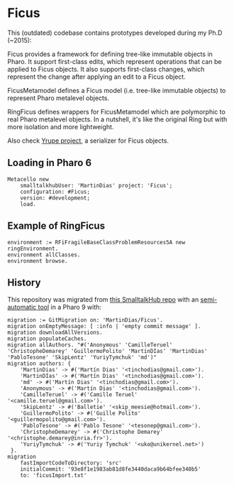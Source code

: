# Ficus

This (outdated) codebase contains prototypes developed during my Ph.D (~2015):

Ficus provides a framework for defining tree-like immutable objects in Pharo. It support first-class edits, which represent operations that can be applied to Ficus objects. It also supports first-class changes, which represent the change after applying an edit to a Ficus object.

FicusMetamodel defines a Ficus model (i.e. tree-like immutable objects) to represent Pharo metalevel objects.

RingFicus defines wrappers for FicusMetamodel which are polymorphic to real Pharo metalevel objects. In a nutshell, it's like the original Ring but with more isolation and more lightweight.

Also check [Yrupe project](https://github.com/tinchodias/Yrupe), a serializer for Ficus objects.

## Loading in Pharo 6

```smalltalk
Metacello new
    smalltalkhubUser: 'MartinDias' project: 'Ficus';
    configuration: #Ficus; 
    version: #development;
    load.
```

## Example of RingFicus

```smalltalk
environment := RFiFragileBaseClassProblemResources5A new ringEnvironment.
environment allClasses.
environment browse.
```

## History

This repository was migrated from [this SmalltalkHub repo](http://smalltalkhub.com/MartinDias/Ficus/) with an [semi-automatic tool](https://github.com/pharo-contributions/git-migration) in a Pharo 9 with:

```smalltalk
migration := GitMigration on: 'MartinDias/Ficus'.
migration onEmptyMessage: [ :info | 'empty commit message' ].
migration downloadAllVersions.
migration populateCaches.
migration allAuthors. "#('Anonymous' 'CamilleTeruel' 'ChristopheDemarey' 'GuillermoPolito' 'MartinDIas' 'MartinDias' 'PabloTesone' 'SkipLentz' 'YuriyTymchuk' 'md')"
migration authors: {
	'MartinDias' -> #('Martín Dias' '<tinchodias@gmail.com>').
	'MartinDIas' -> #('Martín Dias' '<tinchodias@gmail.com>').
	'md' -> #('Martín Dias' '<tinchodias@gmail.com>').
	'Anonymous' -> #('Martín Dias' '<tinchodias@gmail.com>').
	'CamilleTeruel' -> #('Camille Teruel' '<camille.teruel@gmail.com>').
	'SkipLentz' -> #('Balletie' '<skip_meesie@hotmail.com>').
	'GuillermoPolito' -> #('Guille Polito' '<guillermopolito@gmail.com>').
	'PabloTesone' -> #('Pablo Tesone' '<tesonep@gmail.com>').
	'ChristopheDemarey' -> #('Christophe Demarey' '<christophe.demarey@inria.fr>').
	'YuriyTymchuk' -> #('Yuriy Tymchuk' '<uko@unikernel.net>')
 }.
migration
	fastImportCodeToDirectory: 'src'
	initialCommit: '93e8f1e1983ab81d8fe3440daca9b64bfee340b5'
	to: 'ficusImport.txt'
```
